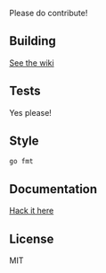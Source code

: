 Please do contribute!

## Building

[See the wiki](https://github.com/calmh/syncthing/wiki/Building)

## Tests

Yes please!

## Style

`go fmt`

## Documentation

[Hack it here](https://github.com/calmh/syncthing/wiki)

## License

MIT

